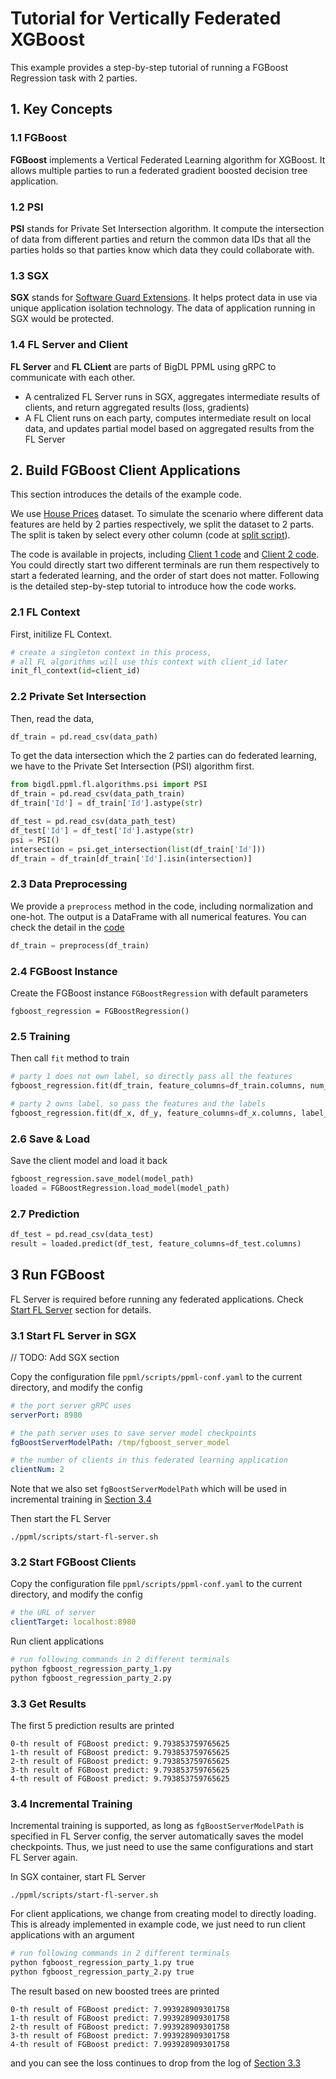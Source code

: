 # Tutorial for Vertically Federated XGBoost
This example provides a step-by-step tutorial of running a FGBoost Regression task with 2 parties.
## 1. Key Concepts
### 1.1 FGBoost
**FGBoost** implements a Vertical Federated Learning algorithm for XGBoost. It allows multiple parties to run a federated gradient boosted decision tree application.
### 1.2 PSI
**PSI** stands for Private Set Intersection algorithm. It compute the intersection of data from different parties and return the common data IDs that all the parties holds so that parties know which data they could collaborate with.
### 1.3 SGX
**SGX** stands for [Software Guard Extensions](https://www.intel.com/content/www/us/en/developer/tools/software-guard-extensions/overview.html). It helps protect data in use via unique application isolation technology. The data of application running in SGX would be protected.

### 1.4 FL Server and Client
**FL Server** and **FL CLient** are parts of BigDL PPML using gRPC to communicate with each other.
* A centralized FL Server runs in SGX, aggregates intermediate results of clients, and return aggregated results (loss, gradients)
* A FL Client runs on each party, computes intermediate result on local data, and updates partial model based on aggregated results from the FL Server


## 2. Build FGBoost Client Applications
This section introduces the details of the example code.

We use [House Prices](https://www.kaggle.com/competitions/house-prices-advanced-regression-techniques/data) dataset. To simulate the scenario where different data features are held by 2 parties respectively, we split the dataset to 2 parts. The split is taken by select every other column (code at [split script](scala/ppml/scripts/split_dataset.py)).

The code is available in projects, including [Client 1 code](fgboost_regression_party_1.py) and [Client 2 code](fgboost_regression_party_2.py). You could directly start two different terminals are run them respectively to start a federated learning, and the order of start does not matter. Following is the detailed step-by-step tutorial to introduce how the code works.

### 2.1 FL Context
First, initilize FL Context.

```python
# create a singleton context in this process, 
# all FL algorithms will use this context with client_id later
init_fl_context(id=client_id) 
```

### 2.2 Private Set Intersection
Then, read the data,

```python
df_train = pd.read_csv(data_path)
```

To get the data intersection which the 2 parties can do federated learning, we have to the Private Set Intersection (PSI) algorithm first.

```python
from bigdl.ppml.fl.algorithms.psi import PSI
df_train = pd.read_csv(data_path_train)
df_train['Id'] = df_train['Id'].astype(str)

df_test = pd.read_csv(data_path_test)
df_test['Id'] = df_test['Id'].astype(str)
psi = PSI()
intersection = psi.get_intersection(list(df_train['Id']))
df_train = df_train[df_train['Id'].isin(intersection)]
```

### 2.3 Data Preprocessing
We provide a `preprocess` method in the code, including normalization and one-hot. The output is a DataFrame with all numerical features. You can check the detail in the [code]()

```python
df_train = preprocess(df_train)
```
### 2.4 FGBoost Instance
Create the FGBoost instance `FGBoostRegression` with default parameters
```
fgboost_regression = FGBoostRegression()
```
### 2.5 Training
Then call `fit` method to train

```python
# party 1 does not own label, so directly pass all the features
fgboost_regression.fit(df_train, feature_columns=df_train.columns, num_round=10)

# party 2 owns label, so pass the features and the labels
fgboost_regression.fit(df_x, df_y, feature_columns=df_x.columns, label_columns=['SalePrice'], num_round=10)
```
### 2.6 Save & Load
Save the client model and load it back

```python
fgboost_regression.save_model(model_path)
loaded = FGBoostRegression.load_model(model_path)
```
### 2.7 Prediction
```python
df_test = pd.read_csv(data_test)
result = loaded.predict(df_test, feature_columns=df_test.columns)
```
## 3 Run FGBoost
FL Server is required before running any federated applications. Check [Start FL Server]() section for details.

### 3.1 Start FL Server in SGX
// TODO: Add SGX section

Copy the configuration file `ppml/scripts/ppml-conf.yaml` to the current directory, and modify the config
```yaml
# the port server gRPC uses
serverPort: 8980

# the path server uses to save server model checkpoints
fgBoostServerModelPath: /tmp/fgboost_server_model

# the number of clients in this federated learning application
clientNum: 2
```
Note that we also set `fgBoostServerModelPath` which will be used in incremental training in [Section 3.4](#34-incremental-training)

Then start the FL Server
```
./ppml/scripts/start-fl-server.sh 
```
### 3.2 Start FGBoost Clients
Copy the configuration file `ppml/scripts/ppml-conf.yaml` to the current directory, and modify the config
```yaml
# the URL of server
clientTarget: localhost:8980
```
Run client applications

```bash
# run following commands in 2 different terminals
python fgboost_regression_party_1.py
python fgboost_regression_party_2.py
```
### 3.3 Get Results
The first 5 prediction results are printed
```
0-th result of FGBoost predict: 9.793853759765625
1-th result of FGBoost predict: 9.793853759765625
2-th result of FGBoost predict: 9.793853759765625
3-th result of FGBoost predict: 9.793853759765625
4-th result of FGBoost predict: 9.793853759765625
```
### 3.4 Incremental Training
Incremental training is supported, as long as `fgBoostServerModelPath` is specified in FL Server config, the server automatically saves the model checkpoints. Thus, we just need to use the same configurations and start FL Server again.

In SGX container, start FL Server
```
./ppml/scripts/start-fl-server.sh 
```
For client applications, we change from creating model to directly loading. This is already implemented in example code, we just need to run client applications with an argument

```bash
# run following commands in 2 different terminals
python fgboost_regression_party_1.py true
python fgboost_regression_party_2.py true
```
The result based on new boosted trees are printed
```
0-th result of FGBoost predict: 7.993928909301758
1-th result of FGBoost predict: 7.993928909301758
2-th result of FGBoost predict: 7.993928909301758
3-th result of FGBoost predict: 7.993928909301758
4-th result of FGBoost predict: 7.993928909301758
```
and you can see the loss continues to drop from the log of [Section 3.3](#33-get-results)